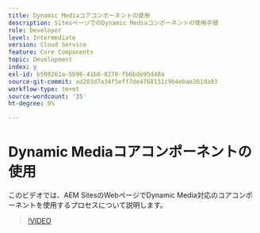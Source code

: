 ```yaml
---
title: Dynamic Mediaコアコンポーネントの使用
description: SitesページでのDynamic Mediaコンポーネントの使用手順
role: Developer
level: Intermediate
version: Cloud Service
feature: Core Components
topic: Development
index: y
exl-id: b500261a-5b96-41b8-8270-fb6bde95d48a
source-git-commit: ad203d7a34f5eff7de4768131c9b4ebae261da93
workflow-type: tm+mt
source-wordcount: '35'
ht-degree: 0%

---
```


# Dynamic Mediaコアコンポーネントの使用

このビデオでは、AEM SitesのWebページでDynamic Media対応のコアコンポーネントを使用するプロセスについて説明します。

>[!VIDEO](https://video.tv.adobe.com/v/335461?quality=9&learn=on)

